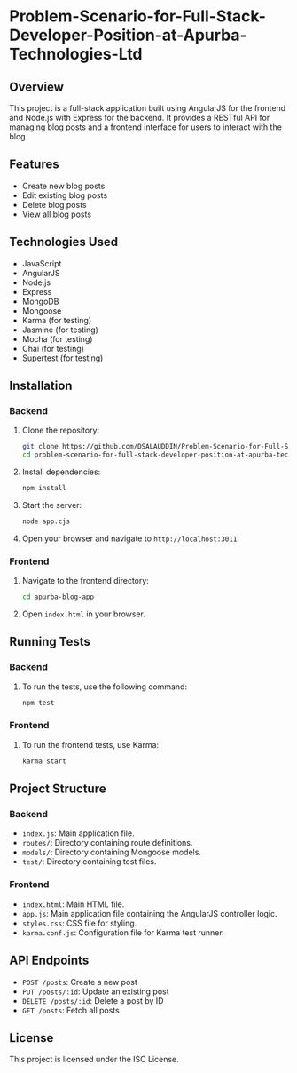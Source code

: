 # Problem-Scenario-for-Full-Stack-Developer-Position-at-Apurba-Technologies-Ltd

## Overview
This project is a full-stack application built using AngularJS for the frontend and Node.js with Express for the backend. It provides a RESTful API for managing blog posts and a frontend interface for users to interact with the blog.

## Features
- Create new blog posts
- Edit existing blog posts
- Delete blog posts
- View all blog posts

## Technologies Used
- JavaScript
- AngularJS
- Node.js
- Express
- MongoDB
- Mongoose
- Karma (for testing)
- Jasmine (for testing)
- Mocha (for testing)
- Chai (for testing)
- Supertest (for testing)

## Installation

### Backend

1. Clone the repository:
    ```bash
    git clone https://github.com/DSALAUDDIN/Problem-Scenario-for-Full-Stack-Developer-Position-at-Apurba-Technologies-Ltd.git
    cd problem-scenario-for-full-stack-developer-position-at-apurba-technologies-ltd
    ```

2. Install dependencies:
    ```bash
    npm install
    ```

3. Start the server:
    ```bash
    node app.cjs
    ```

4. Open your browser and navigate to `http://localhost:3011`.

### Frontend

1. Navigate to the frontend directory:
    ```bash
    cd apurba-blog-app
    ```

2. Open `index.html` in your browser.

## Running Tests

### Backend

1. To run the tests, use the following command:
    ```bash
    npm test
    ```

### Frontend

1. To run the frontend tests, use Karma:
    ```bash
    karma start
    ```

## Project Structure

### Backend

- `index.js`: Main application file.
- `routes/`: Directory containing route definitions.
- `models/`: Directory containing Mongoose models.
- `test/`: Directory containing test files.

### Frontend

- `index.html`: Main HTML file.
- `app.js`: Main application file containing the AngularJS controller logic.
- `styles.css`: CSS file for styling.
- `karma.conf.js`: Configuration file for Karma test runner.

## API Endpoints

- `POST /posts`: Create a new post
- `PUT /posts/:id`: Update an existing post
- `DELETE /posts/:id`: Delete a post by ID
- `GET /posts`: Fetch all posts

## License
This project is licensed under the ISC License.
